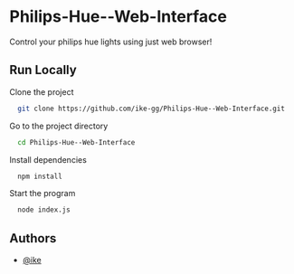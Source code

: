 # Philips-Hue--Web-Interface
Control your philips hue lights using just web browser!


## Run Locally

Clone the project

```bash
  git clone https://github.com/ike-gg/Philips-Hue--Web-Interface.git
```

Go to the project directory

```bash
  cd Philips-Hue--Web-Interface
```

Install dependencies

```bash
  npm install
```

Start the program

```bash
  node index.js
```


## Authors

- [@ike](https://github.com/ike-gg)

